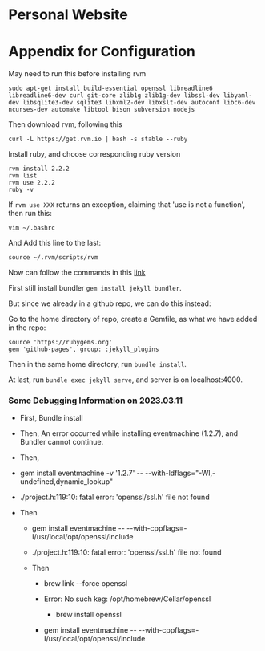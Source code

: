 # Personal Website

# Appendix for Configuration

May need to run this before installing rvm

```
sudo apt-get install build-essential openssl libreadline6 libreadline6-dev curl git-core zlib1g zlib1g-dev libssl-dev libyaml-dev libsqlite3-dev sqlite3 libxml2-dev libxslt-dev autoconf libc6-dev ncurses-dev automake libtool bison subversion nodejs
```
Then download rvm, following this []()

```
curl -L https://get.rvm.io | bash -s stable --ruby
```

Install ruby, and choose corresponding ruby version
```
rvm install 2.2.2
rvm list
rvm use 2.2.2
ruby -v
```

If `rvm use XXX` returns an exception, claiming that 'use is not a function', then run this:

```
vim ~/.bashrc
```
And Add this line to the last:
```
source ~/.rvm/scripts/rvm
```

Now can follow the commands in this [link](http://jekyllcn.com/)

First still install bundler `gem install jekyll bundler`.

But since we already in a github repo, we can do this instead:

Go to the home directory of repo, create a Gemfile, as what we have added in the repo:

```
source 'https://rubygems.org'
gem 'github-pages', group: :jekyll_plugins
```

Then in the same home directory, run `bundle install`.

At last, run `bundle exec jekyll serve`, and server is on localhost:4000.


### Some Debugging Information on 2023.03.11


- First, Bundle install

- Then, An error occurred while installing eventmachine (1.2.7), and Bundler cannot continue.

- Then,
- gem install eventmachine -v '1.2.7' -- --with-ldflags="-Wl,-undefined,dynamic_lookup"

- ./project.h:119:10: fatal error: 'openssl/ssl.h' file not found

- Then
    - gem install eventmachine -- --with-cppflags=-I/usr/local/opt/openssl/include  

    - ./project.h:119:10: fatal error: 'openssl/ssl.h' file not found


    - Then
        - brew link --force openssl


        - Error: No such keg: /opt/homebrew/Cellar/openssl
            - brew install openssl

        - gem install eventmachine -- --with-cppflags=-I/usr/local/opt/openssl/include
